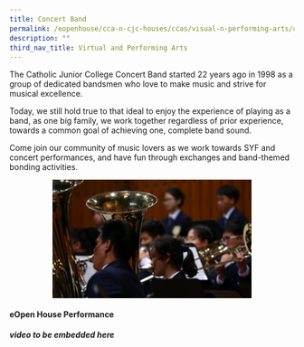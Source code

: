 ```yaml
---
title: Concert Band
permalink: /eopenhouse/cca-n-cjc-houses/ccas/visual-n-performing-arts/concert-band/
description: ""
third_nav_title: Virtual and Performing Arts
---
```

The Catholic Junior College Concert Band started 22 years ago in 1998 as a group of dedicated bandsmen who love to make music and strive for musical excellence.

  

Today, we still hold true to that ideal to enjoy the experience of playing as a band, as one big family, we work together regardless of prior experience, towards a common goal of achieving one, complete band sound.

  

Come join our community of music lovers as we work towards SYF and concert performances, and have fun through exchanges and band-themed bonding activities.

<style>  
img {  
  display: block;  
  margin-left: auto;  
  margin-right: auto;  
}  
</style>  
<img style="width:70%;" alt="Concert Band" src="/images/symphonic%20band.png">

#### **eOpen House Performance**

***video to be embedded here***